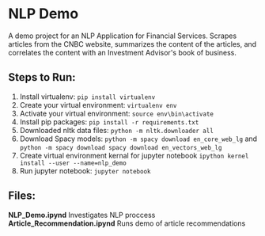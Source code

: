 # NLP Demo
A demo project for an NLP Application for Financial Services. Scrapes articles from the CNBC website, summarizes the content of the articles, and correlates the content with an Investment Advisor's book of business. 

## Steps to Run:
1. Install virtualenv: `pip install virtualenv`
2. Create your virtual environment: `virtualenv env`
3. Activate your virtual environment: `source env\bin\activate`
4. Install pip packages: `pip install -r requirements.txt`
5. Downloaded nltk data files: `python -m nltk.downloader all`
6. Download Spacy models: `python -m spacy download en_core_web_lg` and `python -m spacy download spacy download en_vectors_web_lg`
7. Create virtual environment kernal for jupyter notebook `ipython kernel install --user --name=nlp_demo`
8. Run jupyter notebook: `jupyter notebook`
 
## Files:

**NLP_Demo.ipynd** Investigates NLP proccess
**Article_Recommendation.ipynd** Runs demo of article recommendations


